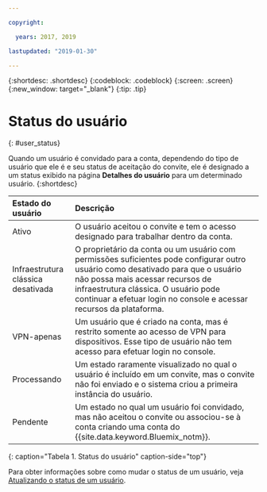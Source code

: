 ```yaml
---

copyright:

  years: 2017, 2019

lastupdated: "2019-01-30"

---
```


{:shortdesc: .shortdesc}
{:codeblock: .codeblock}
{:screen: .screen}
{:new_window: target="_blank"}
{:tip: .tip}


# Status do usuário
{: #user_status}

Quando um usuário é convidado para a conta, dependendo do tipo de usuário que ele é e seu status de aceitação do convite, ele é designado a um status exibido na página **Detalhes do usuário** para um determinado usuário. 
{:shortdesc}

| Estado do usuário | Descrição |
|:-----------|:------------|
| Ativo | O usuário aceitou o convite e tem o acesso designado para trabalhar dentro da conta. | 
| Infraestrutura clássica desativada | O proprietário da conta ou um usuário com permissões suficientes pode configurar outro usuário como desativado para que o usuário não possa mais acessar recursos de infraestrutura clássica. O usuário pode continuar a efetuar login no console e acessar recursos da plataforma. |
| VPN-apenas | Um usuário que é criado na conta, mas é restrito somente ao acesso de VPN para dispositivos. Esse tipo de usuário não tem acesso para efetuar login no console.| 
| Processando | Um estado raramente visualizado no qual o usuário é incluído em um convite, mas o convite não foi enviado e o sistema criou a primeira instância do usuário. |
| Pendente | Um estado no qual um usuário foi convidado, mas não aceitou o convite ou associou-se à conta criando uma conta do {{site.data.keyword.Bluemix_notm}}. |
{: caption="Tabela 1. Status do usuário" caption-side="top"} 

Para obter informações sobre como mudar o status de um usuário, veja [Atualizando o status de um usuário](/docs/iam?topic=iam-status#status).

